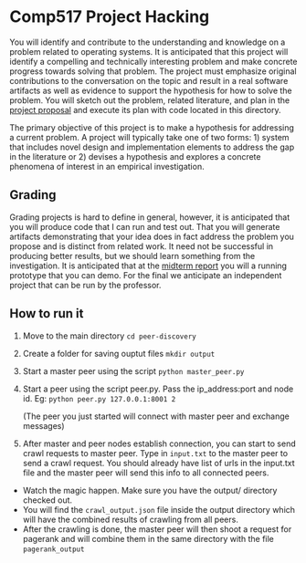 # Comp517 Project Hacking

You will identify and contribute to the understanding and
knowledge on a problem related to operating systems. It is
anticipated that this project will identify a compelling and
technically interesting problem and make concrete progress
towards solving that problem. The project must emphasize
original contributions to the conversation on the topic and
result in a real software artifacts as well as evidence to
support the hypothesis for how to solve the problem. You
will sketch out the problem, related literature, and plan in
the [project proposal](../proposal/README.md) and execute
its plan with code located in this directory. 

The primary objective of this project is to make a
hypothesis for addressing a current problem. A project will
typically take one of two forms: 1) system that includes
novel design and implementation elements to address the gap
in the literature or 2) devises a hypothesis and explores a
concrete phenomena of interest in an empirical
investigation. 

## Grading

Grading projects is hard to define in general, however, it
is anticipated that you will produce code that I can run and
test out. That you will generate artifacts demonstrating
that your idea does in fact address the problem you propose
and is distinct from related work. It need not be successful
in producing better results, but we should learn something
from the investigation. It is anticipated that at the
[midterm report](../midterm/README.md) you will a running
prototype that you can demo. For the final we anticipate an
independent project that can be run by the professor.


## How to run it
1. Move to the main directory
`cd peer-discovery`

2. Create a folder for saving ouptut files
`mkdir output`

2. Start a master peer using the script
`python master_peer.py`

3. Start a peer using the script peer.py. Pass the ip_address:port and node id. Eg: 
`python peer.py 127.0.0.1:8001 2`

    (The peer you just started will connect with master peer and exchange messages)

4. After master and peer nodes establish connection, you can start to send crawl requests to master peer. Type in
`input.txt`
    to the master peer to send a crawl request. You should already have list of urls in the input.txt file and the master peer will send this info to all connected peers.
* Watch the magic happen. Make sure you have the output/ directory checked out. 
* You will find the `crawl_output.json` file inside the output directory which will have the combined results of crawling from all peers. 
* After the crawling is done, the master peer will then shoot a request for pagerank and will combine them in the same directory with the file `pagerank_output` 
